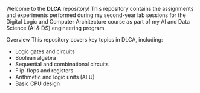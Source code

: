Welcome to the **DLCA** repository! This repository contains the assignments and experiments performed during my second-year lab sessions for the Digital Logic and Computer Architecture course as part of my AI and Data Science (AI & DS) engineering program.

Overview
This repository covers key topics in DLCA, including:

- Logic gates and circuits
- Boolean algebra
- Sequential and combinational circuits
- Flip-flops and registers
- Arithmetic and logic units (ALU)
- Basic CPU design
